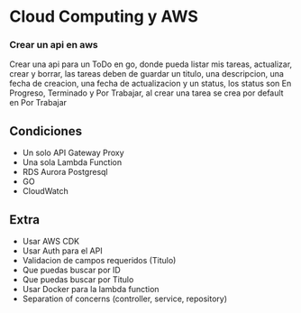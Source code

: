 # Cloud Computing y AWS
### Crear un api en aws

Crear una api para un ToDo en go, donde pueda listar mis tareas, actualizar, crear y borrar, las tareas deben de guardar un titulo, una descripcion, una fecha de creacion, una fecha de actualizacion y un status, los status son En Progreso, Terminado y Por Trabajar, al crear una tarea se crea por default en Por Trabajar

## Condiciones
- Un solo API Gateway Proxy
- Una sola Lambda Function
- RDS Aurora Postgresql
- GO
- CloudWatch

## Extra
- Usar AWS CDK
- Usar Auth para el API
- Validacion de campos requeridos (Titulo)
- Que puedas buscar por ID
- Que puedas buscar por Titulo
- Usar Docker para la lambda function
- Separation of concerns (controller, service, repository)
